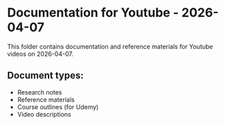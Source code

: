 # Documentation for Youtube - 2026-04-07

This folder contains documentation and reference materials for Youtube videos on 2026-04-07.

## Document types:
- Research notes
- Reference materials
- Course outlines (for Udemy)
- Video descriptions
